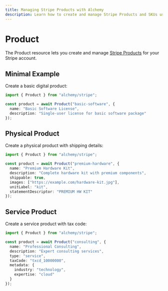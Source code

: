 ```yaml
---
title: Managing Stripe Products with Alchemy
description: Learn how to create and manage Stripe Products and SKUs using Alchemy for your e-commerce or subscription service.
---
```


# Product

The Product resource lets you create and manage [Stripe Products](https://stripe.com/docs/api/products) for your Stripe account.

## Minimal Example

Create a basic digital product:

```ts
import { Product } from "alchemy/stripe";

const product = await Product("basic-software", {
  name: "Basic Software License",
  description: "Single-user license for basic software package"
});
```

## Physical Product

Create a physical product with shipping details:

```ts
import { Product } from "alchemy/stripe";

const product = await Product("premium-hardware", {
  name: "Premium Hardware Kit", 
  description: "Complete hardware kit with premium components",
  shippable: true,
  images: ["https://example.com/hardware-kit.jpg"],
  unitLabel: "kit",
  statementDescriptor: "PREMIUM HW KIT"
});
```

## Service Product

Create a service product with tax code:

```ts
import { Product } from "alchemy/stripe";

const product = await Product("consulting", {
  name: "Professional Consulting",
  description: "Expert consulting services", 
  type: "service",
  taxCode: "txcd_10000000",
  metadata: {
    industry: "technology",
    expertise: "cloud"
  }
});
```